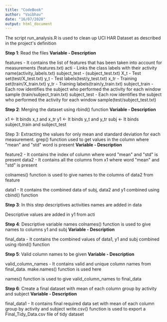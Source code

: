 ```yaml
---
title: "CodeBook"
author: "Vaibhav"
date: "16/07/2020"
output: html_document
---
```


The script run_analysis.R is used to clean up UCI HAR Dataset as described in the project's definition

**Step 1**: Read the files
**Variable - Description**

features - It contains the list of features that has been taken into account for measurements (features.txt)
acti - Links the class labels with their activity name(activity_labels.txt)
subject_test - (subject_test.txt)
X_t - Test set(test/X_test.txt)
y_t - Test labels(test/y_test.txt)
x_tr - Training set(train/X_train.txt)
y_tr -  Training labels(train/y_train.txt)
subject_train - Each row identifies the subject who performed the activity for each window sample (train/subject_train.txt)
subject_test - Each row identifies the subject who performed the activity for each window sample(test/subject_test.txt)

**Step 2**: Merging the dataset using rbind() function
**Variable - Description**

x1 <- It binds x_t and x_tr
y1 <- It binds y_t and y_tr
subj <- It binds subject_train and subject_test

Step 3: Extracting the values for only mean and standard deviation for each measurement. grep() function used to get values in the column where "mean" and "std" word is present
**Variable - Description**

feature2 - It contains the index of column where word "mean" and "std" is present
data2 - It contains all the columns from x1 where word "mean" and "std" is present

colnames() function is used to give names to the columns of data2 from feature

data1 - It contains the combined data of subj, data2 and y1 combined using cbind() function

**Step 3**: In this step descriptives activities names are added in data

Descriptive values are added in y1 from acti

**Step 4**: Descriptive variable names
colnames() function is used to give names to columns y1 and subj
**Variable - Description**

final_data - It contains the combined values of data1, y1 and subj combined using rbind() function

**Step 5**: Valid column names to be given
**Variable - Description**

valid_column_names - It contains valid and unique column names from final_data. make.names() function is used here

names() function is used to give valid_column_names to final_data

**Step 6**: Create a final dataset with mean of each column group by activity and subject
**Variable - Description**

final_data1 - It contains final required data set with mean of each column group by activity and subject
write.csv() function is used to export a Final_Tidy_Data.csv file of tidy dataset 

